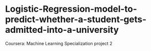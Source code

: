 # Logistic-Regression-model-to-predict-whether-a-student-gets-admitted-into-a-university
Coursera: Machine Learning Specialization project 2
